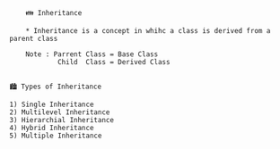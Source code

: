         👪 Inheritance

        * Inheritance is a concept in whihc a class is derived from a parent class

        Note : Parrent Class = Base Class
                Child  Class = Derived Class


    🏙️ Types of Inheritance

    1) Single Inheritance
    2) Multilevel Inheritance
    3) Hierarchial Inheritance
    4) Hybrid Inheritance
    5) Multiple Inheritance